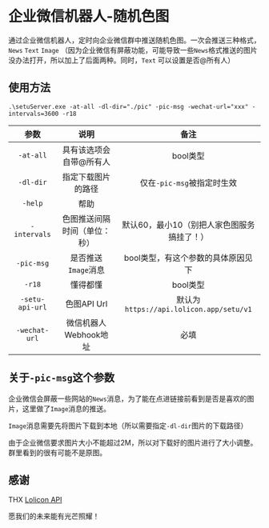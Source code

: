 # 企业微信机器人-随机色图

通过企业微信机器人，定时向企业微信群中推送随机色图。一次会推送三种格式，`News` `Text` `Image` （因为企业微信有屏蔽功能，可能导致一些`News`格式推送的图片没办法打开，所以加上了后面两种。同时，`Text` 可以设置是否@所有人）

## 使用方法

```shell
.\setuServer.exe -at-all -dl-dir="./pic" -pic-msg -wechat-url="xxx" -intervals=3600 -r18
```

|      参数       |             说明             |                    备注                    |
| :-------------: | :--------------------------: | :----------------------------------------: |
|    `-at-all`    |   具有该选项会自带@所有人    |                  bool类型                  |
|    `-dl-dir`    |      指定下载图片的路径      |         仅在`-pic-msg`被指定时生效         |
|     `-help`     |             帮助             |                                            |
|  `-intervals`   | 色图推送间隔时间（单位：秒） | 默认60，最小10（别把人家色图服务搞挂了！） |
|   `-pic-msg`    |     是否推送`Image`消息      |     bool类型，有这个参数的具体原因见下     |
|     `-r18`      |           懂得都懂           |                  bool类型                  |
| `-setu-api-url` |         色图API Url          |  默认为`https://api.lolicon.app/setu/v1`   |
|  `-wechat-url`  |    微信机器人Webhook地址     |                    必填                    |



## 关于`-pic-msg`这个参数

企业微信会屏蔽一些网站的`News`消息，为了能在点进链接前看到是否是喜欢的图片，这里做了`Image`消息的推送。

`Image`消息需要先将图片下载到本地（所以需要指定`-dl-dir`图片的下载路径）

由于企业微信要求图片大小不能超过2M，所以对下载好的图片进行了大小调整。群里看到的很有可能不是原图。

## 感谢

THX [Lolicon API](https://api.lolicon.app/)

愿我们的未来能有光芒照耀！